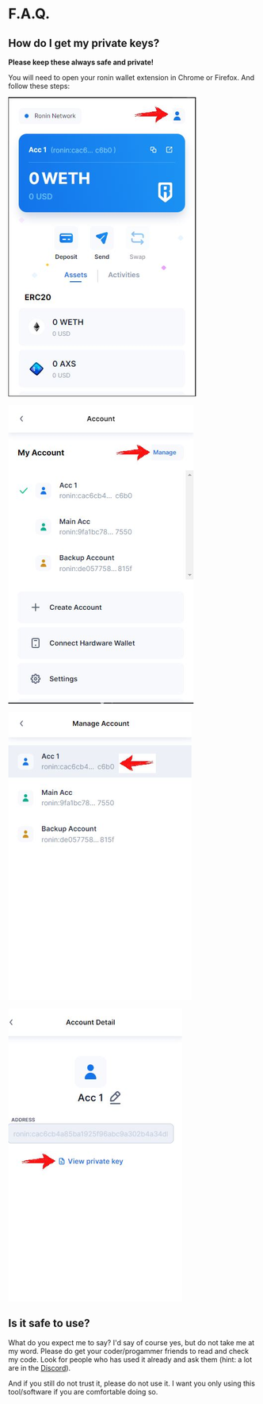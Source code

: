 # F.A.Q.

## How do I get my private keys?

**Please keep these always safe and private!**

You will need to open your ronin wallet extension in Chrome or Firefox. And follow these steps:


![Image 1](../assets/wallet_1.jpg)

![Image 2](../assets/wallet_2.jpg)

![Image 3](../assets/wallet_3.jpg)

![Image 4](../assets/wallet_4.jpg)


## Is it safe to use?

What do you expect me to say? I'd say of course yes, but do not take me at my word.
Please do get your coder/progammer friends to read and check my code. Look for people who has used it already and ask them (hint: a lot are in the <a href="https://discord.gg/bmKvmhenvu">Discord</a>).

And if you still do not trust it, please do not use it.
I want you only using this tool/software if you are comfortable doing so.